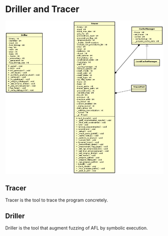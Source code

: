 # Driller and Tracer

![Driller and Tracer](./Driller_And_Tracer.png)

## Tracer

Tracer is the tool to trace the program concretely.


## Driller

Driller is the tool that augment fuzzing of AFL by symbolic
execution.

